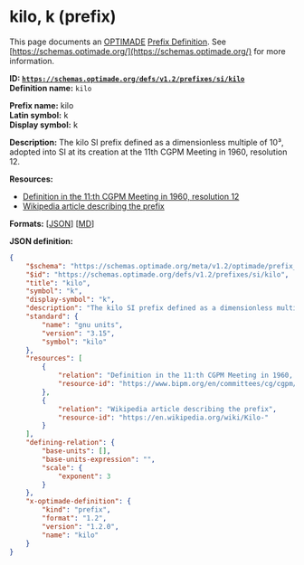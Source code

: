 # kilo, k (prefix)

This page documents an [OPTIMADE](https://www.optimade.org/) [Prefix Definition](https://schemas.optimade.org/#definitions). See [https://schemas.optimade.org/](https://schemas.optimade.org/) for more information.

**ID: [`https://schemas.optimade.org/defs/v1.2/prefixes/si/kilo`](https://schemas.optimade.org/defs/v1.2/prefixes/si/kilo)**  
**Definition name:** `kilo`

**Prefix name:** kilo  
**Latin symbol:** k  
**Display symbol:** k  
  
**Description:** The kilo SI prefix defined as a dimensionless multiple of 10³, adopted into SI at its creation at the 11th CGPM Meeting in 1960, resolution 12.



**Resources:**

- [Definition in the 11:th CGPM Meeting in 1960, resolution 12](https://www.bipm.org/en/committees/cg/cgpm/11-1960/resolution-12)
- [Wikipedia article describing the prefix](https://en.wikipedia.org/wiki/Kilo-)


**Formats:** [[JSON](kilo.json)] [[MD](kilo.md)]

**JSON definition:**

``` json
{
    "$schema": "https://schemas.optimade.org/meta/v1.2/optimade/prefix_definition.md",
    "$id": "https://schemas.optimade.org/defs/v1.2/prefixes/si/kilo",
    "title": "kilo",
    "symbol": "k",
    "display-symbol": "k",
    "description": "The kilo SI prefix defined as a dimensionless multiple of 10\u00b3, adopted into SI at its creation at the 11th CGPM Meeting in 1960, resolution 12.",
    "standard": {
        "name": "gnu units",
        "version": "3.15",
        "symbol": "kilo"
    },
    "resources": [
        {
            "relation": "Definition in the 11:th CGPM Meeting in 1960, resolution 12",
            "resource-id": "https://www.bipm.org/en/committees/cg/cgpm/11-1960/resolution-12"
        },
        {
            "relation": "Wikipedia article describing the prefix",
            "resource-id": "https://en.wikipedia.org/wiki/Kilo-"
        }
    ],
    "defining-relation": {
        "base-units": [],
        "base-units-expression": "",
        "scale": {
            "exponent": 3
        }
    },
    "x-optimade-definition": {
        "kind": "prefix",
        "format": "1.2",
        "version": "1.2.0",
        "name": "kilo"
    }
}
```